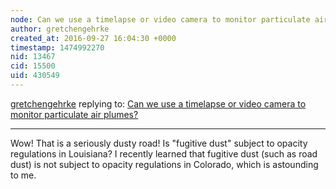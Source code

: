 ```yaml
---
node: Can we use a timelapse or video camera to monitor particulate air plumes?
author: gretchengehrke
created_at: 2016-09-27 16:04:30 +0000
timestamp: 1474992270
nid: 13467
cid: 15500
uid: 430549
---
```




[gretchengehrke](../profile/gretchengehrke) replying to: [Can we use a timelapse or video camera to monitor particulate air plumes?](../notes/gretchengehrke/09-20-2016/question-would-it-be-feasible-to-use-a-stationary-camera-to-conduct-emissions-opacity-evaluation)

----
Wow! That is a seriously dusty road! Is "fugitive dust" subject to opacity regulations in Louisiana? I recently learned that fugitive dust (such as road dust) is not subject to opacity regulations in Colorado, which is astounding to me.